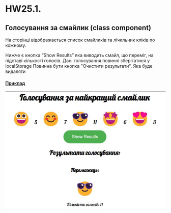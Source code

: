 # HW25.1. 

## Голосування за смайлик (class component)

На сторінці відображається список смайликів та лічильник кліків по кожному.

Нижче є кнопка “Show Results” яка виводить смайл, що переміг, на підставі кількості голосів.
Дані голосування повинні зберігатися у localStorage
Повинна бути кнопка "Очистити результати". Яка буде видаляти

#### [Приклад](https://drive.google.com/file/d/1dCOrQzxow-IcgyUveu9_jcqxOasUz6lw/view?usp=drivesdk)
![Example](example.png)